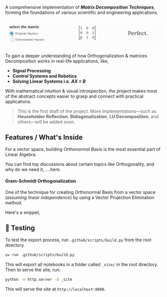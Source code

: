 

A comprehensive implementation of **_Matrix Decomposition Techniques_**, forming the foundations of various scientific and engineering applications. 

![alt text](.assets/matrix_giphy.gif)

To gain a deeper understanding of how Orthogonalization & matrices Decomposition works in real-life applications, like,
- **Signal Processing**
- **Control Systems and Robotics**
- **Solving Linear Systems i.e. *AX = B***

With mathematical intuition & visual introspection, the project makes most of the abstract concepts easier to grasp and connect with practical applications.

> This is the first draft of the project. More implementations—such as **Householder Reflection**, **Bidiagonalization**, **LU Decomposition**, and others—will be added soon.

## Features / What's Inside

For a vector space, building *Orthonormal Basis* is the most essential part of Linear Algebra. 

You can find top discussions about certain topics like Orthogonality, and why do we need it, ....here.

#### Gram-Schmidt Orthogonalization

One of the technique for creating Orthonormal Basis from a vector space (*assuming linear independence*) by using a Vector Projection Elimination method. 

Here's a snippet,


## 🧪 Testing

To test the export process, run `.github/scripts/build.py` from the root directory.

```bash
uv run .github/scripts/build.py
```

This will export all notebooks in a folder called `_site/` in the root directory. Then to serve the site, run:

```bash
python -m http.server -d _site
```

This will serve the site at `http://localhost:8000`.
